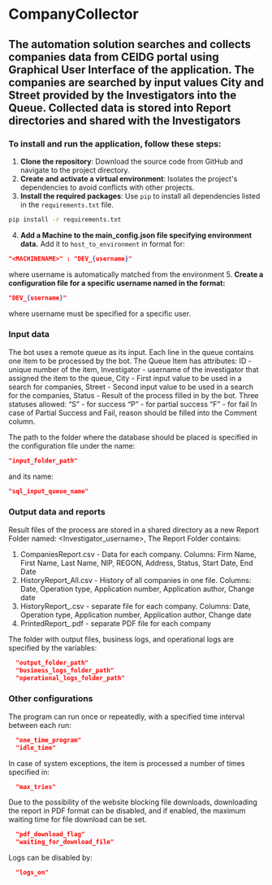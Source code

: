 # CompanyCollector
## The automation solution searches and collects companies data from CEIDG portal using Graphical User Interface of the application. The companies are searched by input values City and Street provided by the Investigators into the Queue. Collected data is stored into Report directories and shared with the Investigators

### To install and run the application, follow these steps: 
1. **Clone the repository**: Download the source code from GitHub and navigate to the project directory.
2. **Create and activate a virtual environment**: Isolates the project's dependencies to avoid conflicts with other projects.
3. **Install the required packages**: Use `pip` to install all dependencies listed in the `requirements.txt` file.
``` sh
pip install -r requirements.txt
```
4. **Add a Machine to the main_config.json file specifying environment data.** Add it to ```host_to_environment``` in format for:
```json
"<MACHINENAME>" : "DEV_{username}"
```
where username is automatically matched from the environment
5. **Create a configuration file for a specific username named in the format:**
```json
"DEV_{username}"
```
where username must be specified for a specific user.

### Input data
The bot uses a remote queue as its input. Each line in the queue contains one item to be processed by the bot. The Queue Item has attributes:
ID - unique number of the item,
Investigator - username of the investigator that assigned the item to the queue,
City - First input value to be used in a search for companies,
Street - Second input value to be used in a search for the companies,
Status - Result of the process filled in by the bot. Three statuses allowed:
“S” - for success
“P” - for partial success
“F” - for fail
In case of Partial Success and Fail, reason should be filled into the Comment column.

The path to the folder where the database should be placed is specified in the configuration file under the name:
```json
"input_folder_path"
```
and its name:
```json
"sql_input_queue_name"
```

### Output data and reports
Result files of the process are stored in a shared directory as a new Report Folder named: <Investigator_username>_<date>_<time>, 
The Report Folder contains:
1.	CompaniesReport.csv - Data for each company. Columns: Firm Name, First Name, Last Name, NIP, REGON, Address, Status, Start Date, End Date
2.	HistoryReport_All.csv - History of all companies in one file. Columns: Date, Operation type, Application number, Application author, Change date
3.	HistoryReport_<Company NIP>.csv - separate file for each company. Columns: Date, Operation type, Application number, Application author, Change date
4.	PrintedReport_<Company NIP>.pdf - separate PDF file for each company

The folder with output files, business logs, and operational logs are specified by the variables:
```json
  "output_folder_path"
  "business_logs_folder_path"
  "operational_logs_folder_path"
```

### Other configurations

The program can run once or repeatedly, with a specified time interval between each run:
```json
  "one_time_program"
  "idle_time"
```

In case of system exceptions, the item is processed a number of times specified in:
```json
  "max_tries" 
```

Due to the possibility of the website blocking file downloads, downloading the report in PDF format can be disabled, and if enabled, the maximum waiting time for file download can be set.
```json
  "pdf_download_flag"
  "waiting_for_download_file"
```
 
Logs can be disabled by:
```json
  "logs_on"
```

